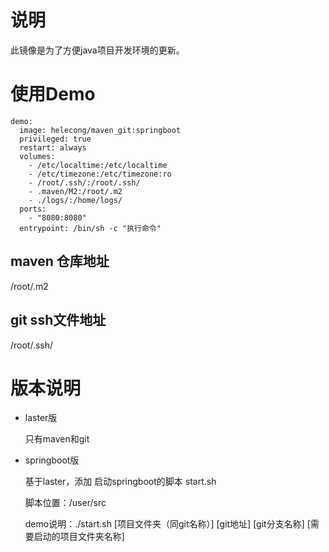 # 说明
此镜像是为了方便java项目开发环境的更新。

# 使用Demo
    demo:
      image: helecong/maven_git:springboot
      privileged: true
      restart: always
      volumes:
        - /etc/localtime:/etc/localtime
        - /etc/timezone:/etc/timezone:ro
        - /root/.ssh/:/root/.ssh/
        - .maven/M2:/root/.m2
        - ./logs/:/home/logs/
      ports:
        - "8080:8080"
      entrypoint: /bin/sh -c "执行命令"


## maven 仓库地址
  /root/.m2

## git ssh文件地址
  /root/.ssh/

# 版本说明
- laster版
  
  只有maven和git

- springboot版

  基于laster，添加 启动springboot的脚本 start.sh 

  脚本位置：/user/src

  demo说明：./start.sh [项目文件夹（同git名称）] [git地址] [git分支名称] [需要启动的项目文件夹名称]